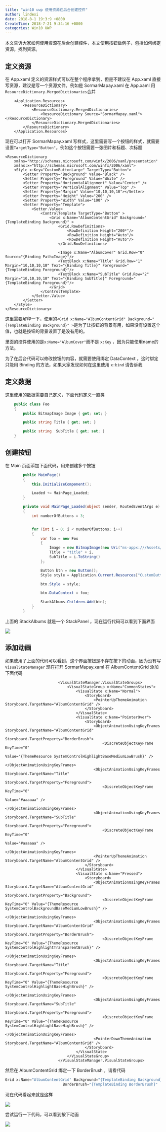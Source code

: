 ```yaml
---
title: "win10 uwp 使用资源在后台创建控件"
author: lindexi
date: 2018-8-1 19:3:9 +0800
CreateTime: 2018-7-21 9:34:16 +0800
categories: Win10 UWP
---
```


本文告诉大家如何使用资源在后台创建控件，本文使用按钮做例子，包括如何绑定资源，找到资源。

<!--more-->


<!-- csdn -->

## 定义资源

在 App.xaml 定义的资源样式可以在整个程序拿到，但是不建议在 App.xaml 直接写资源，建议是写一个资源文件，例如是 SormarMapay.xaml 在 App.xaml 用`ResourceDictionary.MergedDictionaries`合并

```
    <Application.Resources>
        <ResourceDictionary>
            <ResourceDictionary.MergedDictionaries>
                <ResourceDictionary Source="SormarMapay.xaml"></ResourceDictionary>
            </ResourceDictionary.MergedDictionaries>
        </ResourceDictionary>
    </Application.Resources>
```

现在可以打开 SormarMapay.xaml 写样式，这里需要写一个按钮的样式，就需要设置`TargetType="Button"`，例如这个按钮需要一张图片和标题、次标题

```
<ResourceDictionary
    xmlns="http://schemas.microsoft.com/winfx/2006/xaml/presentation" 
    xmlns:x="http://schemas.microsoft.com/winfx/2006/xaml">
    <Style x:Key="CustomButtonLarge" TargetType="Button">
        <Setter Property="Background" Value="Black" />
        <Setter Property="Foreground" Value="White" />
        <Setter Property="HorizontalAlignment" Value="Center" />
        <Setter Property="VerticalAlignment" Value="Top" />
        <Setter Property="Margin" Value="10,10,10,10"></Setter>
        <Setter Property="Height" Value="200" />
        <Setter Property="Width" Value="100" />
        <Setter Property="Template">
            <Setter.Value>
                <ControlTemplate TargetType="Button" >
                    <Grid x:Name="AlbumContentGrid" Background="{TemplateBinding Background}" >
                        <Grid.RowDefinitions>
                            <RowDefinition Height="200*"/>
                            <RowDefinition Height="Auto"/>
                            <RowDefinition Height="Auto"/>
                        </Grid.RowDefinitions>

                        <Image x:Name="AlbumCover" Grid.Row="0" Source="{Binding Path=Image}"/>
                        <TextBlock x:Name="Title" Grid.Row="1" Margin="10,10,10,10" Text="{Binding Title}" Foreground="{TemplateBinding Foreground}"/>
                        <TextBlock x:Name="SubTitle" Grid.Row="2" Margin="10,10,10,10" Text="{Binding SubTitle}" Foreground="{TemplateBinding Foreground}"/>
                    </Grid>
                </ControlTemplate>
            </Setter.Value>
        </Setter>
    </Style>
</ResourceDictionary>
```

这里需要解释一下，使用的`<Grid x:Name="AlbumContentGrid" Background="{TemplateBinding Background}" >`是为了让按钮的背景有用，如果没有设置这个值，也就是按钮的背景设置了是没有用的。

里面的控件使用的是`x:Name="AlbumCover"`而不是 `x:Key` ，因为只能使用name的方法。

为了在后台代码可以修改按钮的内容，就需要使用绑定 DataContext ，这时绑定只能用 Binding 的方法，如果大家发现如何在这里使用 `x:bind` 请告诉我

## 定义数据

这里使用的数据需要自己定义，下面代码定义一直类

```csharp
    public class Foo
    {
        public BitmapImage Image { get; set; }

        public string Title { get; set; }

        public string  SubTitle { get; set; }
    }
```

## 创建按钮

在 Main 页面添加下面代码，用来创建多个按钮

```csharp
        public MainPage()
        {
            this.InitializeComponent();

            Loaded += MainPage_Loaded;
        }

        private void MainPage_Loaded(object sender, RoutedEventArgs e)
        {
            int numberOfButtons = 3;


            for (int i = 0; i < numberOfButtons; i++)
            {
                var foo = new Foo
                {
                    Image = new BitmapImage(new Uri("ms-appx:///Assets/Square44x44Logo.scale-200.png")),
                    Title = "title" + i,
                    SubTitle = i.ToString()
                };

                Button btn = new Button();
                Style style = Application.Current.Resources["CustomButtonLarge"] as Style;

                btn.Style = style;

                btn.DataContext = foo;

                StackAlbums.Children.Add(btn);
            }
        }
```

上面的 StackAlbums 就是一个 StackPanel ，现在运行代码可以看到下面界面

<!-- ![](image/win10 uwp 使用资源在后台创建控件/win10 uwp 使用资源在后台创建控件0.png) -->

![](http://7xqpl8.com1.z0.glb.clouddn.com/lindexi%2F201872193448696)

## 添加动画

如果使用了上面的代码可以看到，这个界面按钮是不存在按下的动画，因为没有写 `VisualStateManager` 现在打开 SormarMapay.xaml 在 AlbumContentGrid 添加下面代码

```
                        <VisualStateManager.VisualStateGroups>
                            <VisualStateGroup x:Name="CommonStates">
                                <VisualState x:Name="Normal">
                                    <Storyboard>
                                        <PointerUpThemeAnimation Storyboard.TargetName="AlbumContentGrid" />
                                    </Storyboard>
                                </VisualState>
                                <VisualState x:Name="PointerOver">
                                    <Storyboard>
                                        <ObjectAnimationUsingKeyFrames Storyboard.TargetName="AlbumContentGrid"
                                                                       Storyboard.TargetProperty="BorderBrush">
                                            <DiscreteObjectKeyFrame KeyTime="0"
                                                                    Value="{ThemeResource SystemControlHighlightBaseMediumLowBrush}" />
                                        </ObjectAnimationUsingKeyFrames>
                                        <ObjectAnimationUsingKeyFrames Storyboard.TargetName="Title"
                                                                       Storyboard.TargetProperty="Foreground">
                                            <DiscreteObjectKeyFrame KeyTime="0"
                                                                    Value="#aaaaaa" />
                                        </ObjectAnimationUsingKeyFrames>
                                        <ObjectAnimationUsingKeyFrames Storyboard.TargetName="SubTitle"
                                                                       Storyboard.TargetProperty="Foreground">
                                            <DiscreteObjectKeyFrame KeyTime="0"
                                                                    Value="#aaaaaa" />
                                        </ObjectAnimationUsingKeyFrames>
                                        <PointerUpThemeAnimation Storyboard.TargetName="AlbumContentGrid" />
                                    </Storyboard>
                                </VisualState>
                                <VisualState x:Name="Pressed">
                                    <Storyboard>
                                        <ObjectAnimationUsingKeyFrames Storyboard.TargetName="AlbumContentGrid"
                                                                       Storyboard.TargetProperty="Background">
                                            <DiscreteObjectKeyFrame KeyTime="0" Value="{ThemeResource SystemControlBackgroundBaseMediumLowBrush}" />
                                        </ObjectAnimationUsingKeyFrames>
                                        <ObjectAnimationUsingKeyFrames Storyboard.TargetName="AlbumContentGrid"
                                                                       Storyboard.TargetProperty="BorderBrush">
                                            <DiscreteObjectKeyFrame KeyTime="0" Value="{ThemeResource SystemControlHighlightTransparentBrush}" />
                                        </ObjectAnimationUsingKeyFrames>
                                        <ObjectAnimationUsingKeyFrames Storyboard.TargetName="Title"
                                                                       Storyboard.TargetProperty="Foreground">
                                            <DiscreteObjectKeyFrame KeyTime="0" Value="{ThemeResource SystemControlHighlightBaseHighBrush}" />
                                        </ObjectAnimationUsingKeyFrames>
                                        <ObjectAnimationUsingKeyFrames Storyboard.TargetName="SubTitle"
                                                                       Storyboard.TargetProperty="Foreground">
                                            <DiscreteObjectKeyFrame KeyTime="0" Value="{ThemeResource SystemControlHighlightBaseHighBrush}" />
                                        </ObjectAnimationUsingKeyFrames>
                                        <PointerDownThemeAnimation Storyboard.TargetName="AlbumContentGrid" />
                                    </Storyboard>
                                </VisualState>
                            </VisualStateGroup>
                        </VisualStateManager.VisualStateGroups>

```

然后在 AlbumContentGrid 绑定一下 BorderBrush ，请看代码

```csharp
Grid x:Name="AlbumContentGrid" Background="{TemplateBinding Background}"
                          BorderBrush="{TemplateBinding BorderBrush}"
```

现在代码看起来就是这样

![](http://7xqpl8.com1.z0.glb.clouddn.com/lindexi%2F2018721144021381)

<!-- ![](image/win10 uwp 使用资源在后台创建控件/win10 uwp 使用资源在后台创建控件1.png) -->

尝试运行一下代码，可以看到按下动画

![](http://7xqpl8.com1.z0.glb.clouddn.com/lindexi%2F2018721144046138)


